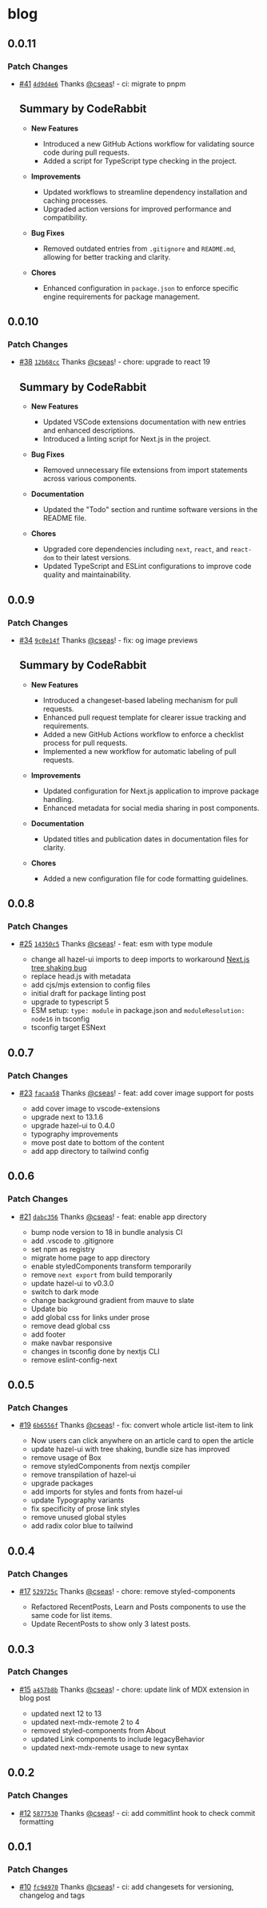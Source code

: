 # blog

## 0.0.11

### Patch Changes

- [#41](https://github.com/cseas/blog/pull/41) [`4d9d4e6`](https://github.com/cseas/blog/commit/4d9d4e6e28bce10b4c2df44798a57d0998e59715) Thanks [@cseas](https://github.com/cseas)! - ci: migrate to pnpm

  ## Summary by CodeRabbit

  - **New Features**

    - Introduced a new GitHub Actions workflow for validating source code during pull requests.
    - Added a script for TypeScript type checking in the project.

  - **Improvements**

    - Updated workflows to streamline dependency installation and caching processes.
    - Upgraded action versions for improved performance and compatibility.

  - **Bug Fixes**

    - Removed outdated entries from `.gitignore` and `README.md`, allowing for better tracking and clarity.

  - **Chores**
    - Enhanced configuration in `package.json` to enforce specific engine requirements for package management.

## 0.0.10

### Patch Changes

- [#38](https://github.com/cseas/blog/pull/38) [`12b68cc`](https://github.com/cseas/blog/commit/12b68cc29ad1382e97cf3a8593486a9a939dd1d1) Thanks [@cseas](https://github.com/cseas)! - chore: upgrade to react 19

  ## Summary by CodeRabbit

  - **New Features**

    - Updated VSCode extensions documentation with new entries and enhanced descriptions.
    - Introduced a linting script for Next.js in the project.

  - **Bug Fixes**

    - Removed unnecessary file extensions from import statements across various components.

  - **Documentation**

    - Updated the "Todo" section and runtime software versions in the README file.

  - **Chores**
    - Upgraded core dependencies including `next`, `react`, and `react-dom` to their latest versions.
    - Updated TypeScript and ESLint configurations to improve code quality and maintainability.

## 0.0.9

### Patch Changes

- [#34](https://github.com/cseas/blog/pull/34) [`9c0e14f`](https://github.com/cseas/blog/commit/9c0e14f84c47fc11bbfda89e2f2d2f2bf843d294) Thanks [@cseas](https://github.com/cseas)! - fix: og image previews

  ## Summary by CodeRabbit

  - **New Features**

    - Introduced a changeset-based labeling mechanism for pull requests.
    - Enhanced pull request template for clearer issue tracking and requirements.
    - Added a new GitHub Actions workflow to enforce a checklist process for pull requests.
    - Implemented a new workflow for automatic labeling of pull requests.

  - **Improvements**

    - Updated configuration for Next.js application to improve package handling.
    - Enhanced metadata for social media sharing in post components.

  - **Documentation**

    - Updated titles and publication dates in documentation files for clarity.

  - **Chores**
    - Added a new configuration file for code formatting guidelines.

## 0.0.8

### Patch Changes

- [#25](https://github.com/cseas/blog/pull/25) [`14350c5`](https://github.com/cseas/blog/commit/14350c53f806713367286c1423fe87f107efec3e) Thanks [@cseas](https://github.com/cseas)! - feat: esm with type module

  - change all hazel-ui imports to deep imports to workaround [Next.js tree shaking bug](https://github.com/vercel/next.js/issues/12557#issuecomment-1427088366)
  - replace head.js with metadata
  - add cjs/mjs extension to config files
  - initial draft for package linting post
  - upgrade to typescript 5
  - ESM setup: `type: module` in package.json and `moduleResolution: node16` in tsconfig
  - tsconfig target ESNext

## 0.0.7

### Patch Changes

- [#23](https://github.com/cseas/blog/pull/23) [`facaa58`](https://github.com/cseas/blog/commit/facaa58c5783324be63f849ba0b7b396471f76cf) Thanks [@cseas](https://github.com/cseas)! - feat: add cover image support for posts

  - add cover image to vscode-extensions
  - upgrade next to 13.1.6
  - upgrade hazel-ui to 0.4.0
  - typography improvements
  - move post date to bottom of the content
  - add app directory to tailwind config

## 0.0.6

### Patch Changes

- [#21](https://github.com/cseas/blog/pull/21) [`dabc356`](https://github.com/cseas/blog/commit/dabc356933b9c4b60e8181ba90513a50bdd75e61) Thanks [@cseas](https://github.com/cseas)! - feat: enable app directory

  - bump node version to 18 in bundle analysis CI
  - add .vscode to .gitignore
  - set npm as registry
  - migrate home page to app directory
  - enable styledComponents transform temporarily
  - remove `next export` from build temporarily
  - update hazel-ui to v0.3.0
  - switch to dark mode
  - change background gradient from mauve to slate
  - Update bio
  - add global css for links under prose
  - remove dead global css
  - add footer
  - make navbar responsive
  - changes in tsconfig done by nextjs CLI
  - remove eslint-config-next

## 0.0.5

### Patch Changes

- [#19](https://github.com/cseas/blog/pull/19) [`6b6556f`](https://github.com/cseas/blog/commit/6b6556f5185f855047c5daae54f69ea2b9b18a17) Thanks [@cseas](https://github.com/cseas)! - fix: convert whole article list-item to link

  - Now users can click anywhere on an article card to open the article
  - update hazel-ui with tree shaking, bundle size has improved
  - remove usage of Box
  - remove styledComponents from nextjs compiler
  - remove transpilation of hazel-ui
  - upgrade packages
  - add imports for styles and fonts from hazel-ui
  - update Typography variants
  - fix specificity of prose link styles
  - remove unused global styles
  - add radix color blue to tailwind

## 0.0.4

### Patch Changes

- [#17](https://github.com/cseas/blog/pull/17) [`529725c`](https://github.com/cseas/blog/commit/529725c97a81b806e13cdd9cf3eccebd4af21e96) Thanks [@cseas](https://github.com/cseas)! - chore: remove styled-components

  - Refactored RecentPosts, Learn and Posts components to use the same code for list items.
  - Update RecentPosts to show only 3 latest posts.

## 0.0.3

### Patch Changes

- [#15](https://github.com/cseas/blog/pull/15) [`a457b8b`](https://github.com/cseas/blog/commit/a457b8bbeed3de8dbf0706fb95ef0a0f23d80986) Thanks [@cseas](https://github.com/cseas)! - chore: update link of MDX extension in blog post

  - updated next 12 to 13
  - updated next-mdx-remote 2 to 4
  - removed styled-components from About
  - updated Link components to include legacyBehavior
  - updated next-mdx-remote usage to new syntax

## 0.0.2

### Patch Changes

- [#12](https://github.com/cseas/blog/pull/12) [`5877530`](https://github.com/cseas/blog/commit/5877530ef9c9bd1110a6bce2146e7a386113b2b3) Thanks [@cseas](https://github.com/cseas)! - ci: add commitlint hook to check commit formatting

## 0.0.1

### Patch Changes

- [#10](https://github.com/cseas/blog/pull/10) [`fc94970`](https://github.com/cseas/blog/commit/fc94970df693e10d90084d028f813d478159a70e) Thanks [@cseas](https://github.com/cseas)! - ci: add changesets for versioning, changelog and tags
